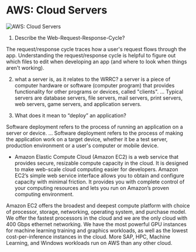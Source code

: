 # AWS: Cloud Servers
 ![AWS: Cloud Servers](https://intellipaat.com/blog/wp-content/uploads/2016/05/What-is-Cloud-Computing.jpg)

 1. Describe the Web-Request-Response-Cycle?
 
 The request/response cycle traces how a user's request flows through the app. Understanding the request/response cycle is helpful to figure out which files to edit when developing an app (and where to look when things aren't working).

2. what a server is, as it relates to the WRRC?
a server is a piece of computer hardware or software (computer program) that provides functionality for other programs or devices, called "clients". ... Typical servers are database servers, file servers, mail servers, print servers, web servers, game servers, and application servers.

3. What does it mean to “deploy” an application?

Software deployment refers to the process of running an application on a server or device. ... Software deployment refers to the process of making the application work on a target device, whether it be a test server, production environment or a user's computer or mobile device.

* Amazon Elastic Compute Cloud (Amazon EC2) is a web service that provides secure, resizable compute capacity in the cloud. It is designed to make web-scale cloud computing easier for developers. Amazon EC2’s simple web service interface allows you to obtain and configure capacity with minimal friction. It provides you with complete control of your computing resources and lets you run on Amazon’s proven computing environment.

Amazon EC2 offers the broadest and deepest compute platform with choice of processor, storage, networking, operating system, and purchase model. We offer the fastest processors in the cloud and we are the only cloud with 400 Gbps ethernet networking. We have the most powerful GPU instances for machine learning training and graphics workloads, as well as the lowest cost-per-inference instances in the cloud. More SAP, HPC, Machine Learning, and Windows workloads run on AWS than any other cloud. 